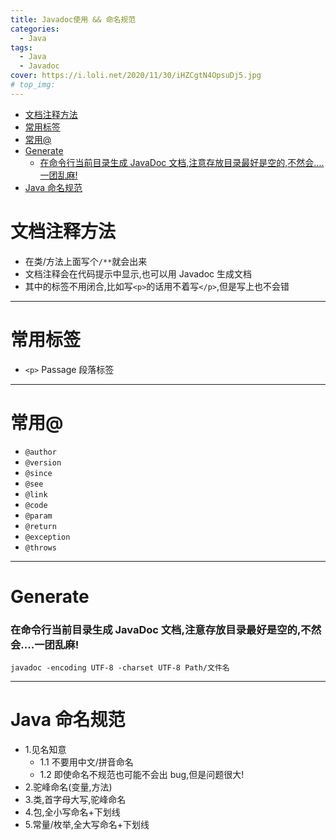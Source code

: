 ```yaml
---
title: Javadoc使用 && 命名规范
categories:
  - Java
tags:
  - Java
  - Javadoc
cover: https://i.loli.net/2020/11/30/iHZCgtN4OpsuDj5.jpg
# top_img:
---
```


<!--
 * @Author: Weidows
 * @LastEditors: Weidows
 * @LastEditTime: 2021-01-07 00:24:16
 * @FilePath: \Weidowsd:\Game\Demo\Github\Blog-private\source\_posts\Java\Javadoc.md
-->

- [文档注释方法](#文档注释方法)
- [常用标签](#常用标签)
- [常用@](#常用)
- [Generate](#generate)
    - [在命令行当前目录生成 JavaDoc 文档,注意存放目录最好是空的,不然会....一团乱麻!](#在命令行当前目录生成-javadoc-文档注意存放目录最好是空的不然会一团乱麻)
- [Java 命名规范](#java-命名规范)

# 文档注释方法

- 在类/方法上面写个`/**`就会出来
- 文档注释会在代码提示中显示,也可以用 Javadoc 生成文档
- 其中的标签不用闭合,比如写`<p>`的话用不着写`</p>`,但是写上也不会错

---

# 常用标签

- `<p>` Passage 段落标签

---

# 常用@

- `@author`
- `@version`
- `@since`
- `@see`
- `@link`
- `@code`
- `@param`
- `@return`
- `@exception`
- `@throws`

---

# Generate

### 在命令行当前目录生成 JavaDoc 文档,注意存放目录最好是空的,不然会....一团乱麻!

```
javadoc -encoding UTF-8 -charset UTF-8 Path/文件名
```

---

# Java 命名规范

- 1.见名知意
  - 1.1 不要用中文/拼音命名
  - 1.2 即使命名不规范也可能不会出 bug,但是问题很大!
- 2.驼峰命名(变量,方法)
- 3.类,首字母大写,驼峰命名
- 4.包,全小写命名+下划线
- 5.常量/枚举,全大写命名+下划线
